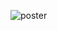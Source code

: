 ![poster](https://user-images.githubusercontent.com/90538498/138584549-641fbdce-8d19-496b-bd69-96d31f7b20c6.png)
